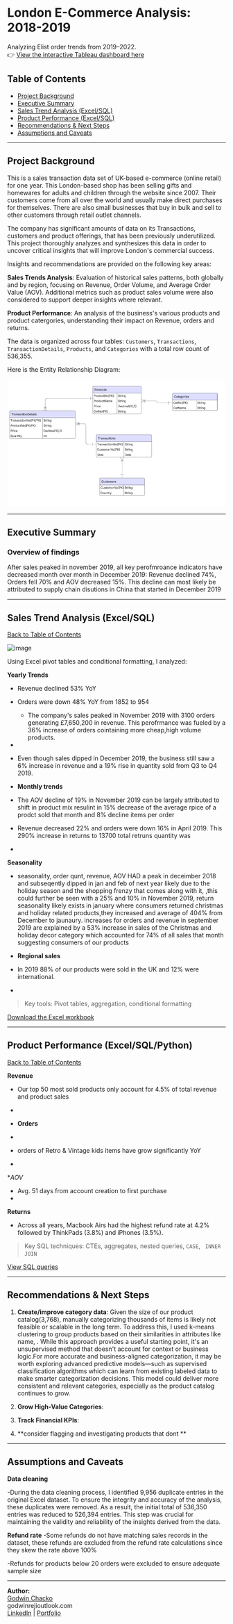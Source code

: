 # London E-Commerce Analysis: 2018-2019


Analyzing Elist order trends from 2019–2022.  
👉 [View the interactive Tableau dashboard here](#)




## Table of Contents

- [Project Background](#project-background)
- [Executive Summary](#executive-summary)
- [Sales Trend Analysis (Excel/SQL)](#sales-trend-analysis-excelsqlpython)  
- [Product Performance (Excel/SQL)](#product-performance-excelsql)  
- [Recommendations & Next Steps](#recommendations--next-steps)  
- [Assumptions and Caveats](#assumptions-and-caveats)


---

## Project Background

This is a sales transaction data set of UK-based e-commerce (online retail) for one year. This London-based shop has been selling gifts and homewares for adults and children through the website since 2007. Their customers come from all over the world and usually make direct purchases for themselves. There are also small businesses that buy in bulk and sell to other customers through retail outlet channels.

The company has significant amounts of data on its Transactions, customers and  product offerings, that has been previously underutilized. This project thoroughly analyzes and synthesizes this data in order to uncover critical insights that will improve London's commercial success.

Insights and recommendations are provided on the following key areas:

**Sales Trends Analysis**: Evaluation of historical sales patterns, both globally and by region, focusing on Revenue, Order Volume, and Average Order Value (AOV). Additional metrics such as product sales volume were also considered to support deeper insights where relevant.


**Product Performance**: An analysis of the business's various products and product catergories, understanding their impact on Revenue, orders and returns.


The data is organized across four tables: `Customers`, `Transactions`, `TransactionDetails`, `Products`,  and `Categories` with a total row count of 536,355.

Here is the Entity Relationship Diagram:

![ERD Diagram](data/ERD.png)

---

## Executive Summary

  ### Overview of findings
 
After sales peaked in november 2019, all key perofmroance indicators have decreased month over month in December 2019: Revenue declined 74%, Orders fell 70% and AOV decreased 15%. This decline can most likely be attributed to supply chain disutions in China that started in December 2019




---
## Sales Trend Analysis (Excel/SQL)

[ Back to Table of Contents](#table-of-contents)

![image](https://github.com/user-attachments/assets/a1b8167a-5d23-4f3a-903d-04c36aebec1e)




Using Excel pivot tables and conditional formatting, I analyzed:

 **Yearly Trends**  
  - Revenue declined 53% YoY
  - Orders were down 48% YoY from 1852 to 954
    - The company's sales peaked in November 2019 with 3100 orders generating  £7,650,200 
in revenue. This perofrmance was fueled by a 36% increase of orders cointaining more cheap,high volume products.
  - 
  - Even though sales dipped in December 2019, the business still saw a 6% increase in revenue and a 19% rise in quantity sold from Q3 to Q4 2019.

  -   **Monthly trends**
  - The AOV decline of 19% in November 2019 can be largely attributed to shift in product mix resulint in 15% decrease of the average rpice of a prodct sold that month and 8% decline items per order
  - Revenue decreased 22% and orders were down 16% in April 2019. This  290% increase in returns to 13700 total retruns quantity was 

  - 
   **Seasonality**
  - seasonality, order qunt, revenue, AOV HAD a peak in deceimber 2018 and subseqently dipped in jan and feb of next year likely due to the holiday season and the shopping frenzy that comes along with it, ,this could further be seen with a  25% and 10% in November 2019, return seasonality likely exists in january where consumers returned christmas and holiday related products,they increased  and average of 404% from December to jaunaury.  increases for orders and revenue  in september 2019 are explained by a 53% increase in sales of the Christmas and holiday decor category which accounted for 74% of all sales that month suggesting consumers of our products 


    
 


-  **Regional sales**  
  - In 2019 88% of our products were sold in the UK and 12% were international.
  - 

>  Key tools: Pivot tables, aggregation, conditional formatting

[Download the Excel workbook](#)

---

## Product Performance (Excel/SQL/Python)

[ Back to Table of Contents](#table-of-contents)






 **Revenue**  
 - Our top 50 most sold products only account for 4.5% of total revenue and product sales
  - 


-  **Orders**  
  - 
-  orders of Retro & Vintage kids items have grow significantly YoY
  - 
  **AOV*  
  - Avg. 51 days from account creation to first purchase
  - 

  
 **Returns**  
  - Across all years, Macbook Airs had the highest refund rate at 4.2% followed by ThinkPads (3.8%) and iPhones (3.5%).

>  Key SQL techniques: CTEs, aggregates, nested queries, `CASE`, ` INNER JOIN`

[View SQL queries](#)

---


## Recommendations & Next Steps

1. **Create/improve category data**: Given the size of our product catalog(3,768), manually categorizing thousands of items is likely not feasible or scalable in the long term. To address this, I used k-means clustering to group products based on their similarities in attributes like name, . While this approach provides a useful starting point, it's an unsupervised method that doesn't account for context or business logic.For more accurate and business-aligned categorization, it may be worth exploring advanced predictive models—such as supervised classification algorithms which can learn from existing labeled data to make smarter categorization decisions. This model could deliver more consistent and relevant categories, especially as the product catalog continues to grow.



2. **Grow High-Value Categories**:
   
3. **Track Financial KPIs**:  
   
4. **consider flagging and investigating products that dont **  
 

---

## Assumptions and Caveats

**Data cleaning**

-During the data cleaning process, I identified 9,956 duplicate entries in the original Excel dataset. To ensure the integrity and accuracy of the analysis, these duplicates were removed. As a result, the initial total of 536,350 entries was reduced to 526,394 entries. This step was crucial for maintaining the validity and reliability of the insights derived from the data. 

**Refund rate**
-Some refunds do not have matching sales records in the dataset, these refunds are excluded from the refund rate calculations since they skew the rate above 100%

-Refunds for products below 20 orders were excluded to ensure adequate sample size



---

**Author:**  
[Godwin Chacko](#)  
 godwinrejioutlook.com  
 [LinkedIn](#) | [Portfolio](#)


